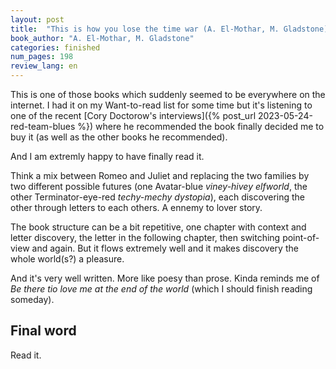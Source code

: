 ```yaml
---
layout: post
title:  "This is how you lose the time war (A. El-Mothar, M. Gladstone)"
book_author: "A. El-Mothar, M. Gladstone"
categories: finished
num_pages: 198
review_lang: en
---
```


This is one of those books which suddenly seemed to be everywhere on the internet. I had it on my Want-to-read list for some time but it's listening to one of the recent [Cory Doctorow's interviews]({% post_url 2023-05-24-red-team-blues %}) where he recommended the book finally decided me to buy it (as well as the other books he recommended).

And I am extremly happy to have finally read it.

Think a mix between Romeo and Juliet and replacing the two families by two different possible futures (one Avatar-blue *viney-hivey elfworld*, the other Terminator-eye-red *techy-mechy dystopia*), each discovering the other through letters to each others. A ennemy to lover story.

The book structure can be a bit repetitive, one chapter with context and letter discovery, the letter in the following chapter, then switching point-of-view and again. But it flows extremely well and it makes discovery the whole world(s?) a pleasure.

And it's very well written. More like poesy than prose. Kinda reminds me of *Be there tio love me at the end of the world* (which I should finish reading someday).

## Final word

Read it.